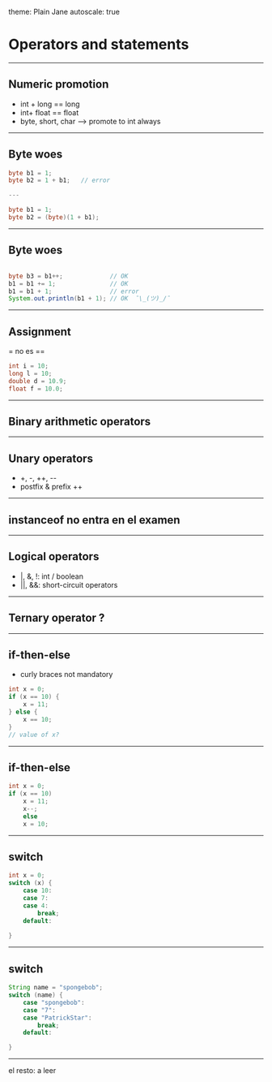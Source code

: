 theme: Plain Jane
autoscale: true

# Operators and statements

---

## Numeric promotion

- int + long == long
- int+ float == float
- byte, short, char --> promote to int always

---

## Byte woes

```java
byte b1 = 1;
byte b2 = 1 + b1;	// error

---

byte b1 = 1;
byte b2 = (byte)(1 + b1);

```
---

## Byte woes

```java

byte b3 = b1++;				// OK	
b1 = b1 += 1;				// OK
b1 = b1 + 1;				// error
System.out.println(b1 + 1);	// OK  ¯\_(ツ)_/¯

```


---


## Assignment

= no es ==

```java
int i = 10;
long l = 10;
double d = 10.9;
float f = 10.0;
```


---

## Binary arithmetic operators

---


## Unary operators

- +, -, ++, --
- postfix & prefix ++

---

## instanceof no entra en el examen

---

## Logical operators

- |, &, !: int / boolean
- ||, &&: short-circuit operators

---

## Ternary operator ?

---

## if-then-else

- curly braces not mandatory

```java
int x = 0;
if (x == 10) {
	x = 11;
} else {
	x == 10;
}
// value of x?
```

---

## if-then-else

```java
int x = 0;
if (x == 10)
	x = 11;
	x--;
	else 
	x = 10;

```


---

## switch

```java
int x = 0;
switch (x) {
	case 10:
	case 7:
	case 4:
		break;
	default:
		
}

```

---

## switch

```java
String name = "spongebob";
switch (name) {
	case "spongebob":
	case "7":
	case "PatrickStar":
		break;
	default:

}

```
---


el resto: a leer